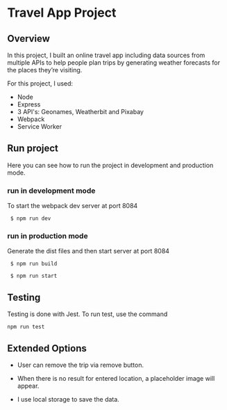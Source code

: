 # Travel App Project

## Overview
In this project, I built an online travel app including data sources from multiple APIs to help people plan trips by generating weather forecasts for the places they’re visiting.

For this project, I used:
* Node
* Express
* 3 API's: Geonames, Weatherbit and Pixabay
* Webpack
* Service Worker


## Run project
Here you can see how to run the project in development and production mode.
### run in development mode
To start the webpack dev server at port 8084

` $ npm run dev`


### run in production mode
Generate the dist files and then start server at port 8084

` $ npm run build`

` $ npm run start`


## Testing

Testing is done with Jest. To run test, use the command

`npm run test`


## Extended Options

* User can remove the trip via remove button.

* When there is no result for entered location, a placeholder image will appear.

* I use local storage to save the data.
